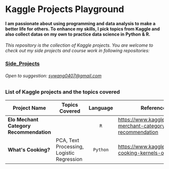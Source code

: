# Kaggle Projects Playground

#### I am passionate about using programming and data analysis to make a better life for others. To enhance my skills, I pick topics from Kaggle and also collect datas on my own to practice data science in Python & R.

*This repository is the collection of Kaggle projects. You are welcome to check out my side projects and course work in following repositories:*
### [Side_Projects](https://github.com/hsing-yi-wang/Side_Projects)

###### Open to suggestion: sywang0407@gmail.com

### List of Kaggle projects and the topics covered

|Project Name         |Topics Covered             |Language         |Reference Link                 |
|---------------------|---------------------------|:---------------:|-------------------------------|
|**Elo Mechant Category Recommendation**|  |`R`|https://www.kaggle.com/c/elo-merchant-category-recommendation|
|**What's Cooking?** |PCA, Text Processing, Logistic Regression|`Python`|https://www.kaggle.com/c/whats-cooking-kernels-only|



